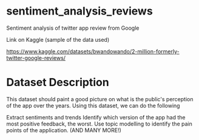 # sentiment_analysis_reviews
Sentiment analysis of twitter app review from Google

Link on Kaggle (sample of the data used)

https://www.kaggle.com/datasets/bwandowando/2-million-formerly-twitter-google-reviews/

# Dataset Description

This dataset should paint a good picture on what is the public's perception of the app over the years. Using this dataset, we can do the following

Extract sentiments and trends
Identify which version of the app had the most positive feedback, the worst.
Use topic modelling to identify the pain points of the application.
(AND MANY MORE!)